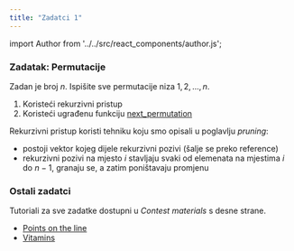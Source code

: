 ```yaml
---
title: "Zadatci 1"
---
```


import Author from '../../src/react_components/author.js';

<Author authorName='Petar Mihalj' githubUsername='PetarMihalj'/>

### Zadatak: Permutacije

Zadan je broj $n$. Ispišite sve permutacije niza $1, 2, ..., n$.

1. Koristeći rekurzivni pristup
2. Koristeći ugrađenu funkciju [next_permutation](https://www.cplusplus.com/reference/algorithm/next_permutation/)

Rekurzivni pristup koristi tehniku koju smo opisali u poglavlju *pruning*:

- postoji vektor kojeg dijele rekurzivni pozivi (šalje se preko reference)
- rekurzivni pozivi na mjesto $i$ stavljaju svaki od elemenata na mjestima $i$ do $n-1$, granaju se, a zatim poništavaju promjenu

### Ostali zadatci

Tutoriali za sve zadatke dostupni u *Contest materials* s desne strane.

- [Points on the line](https://codeforces.com/problemset/problem/940/A)
- [Vitamins](https://codeforces.com/problemset/problem/1042/B)
